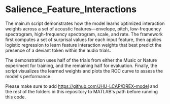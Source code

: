 # Salience_Feature_Interactions
The main.m script demonstrates how the model learns optimized interaction weights across a set of acoustic features—envelope, pitch, low-frequency spectrogram, high-frequency spectrogram, scale, and rate. The framework first computes a set of surprisal values for each input feature, then applies logistic regression to learn feature interaction weights that best predict the presence of a deviant token within the audio trials.

The demonstration uses half of the trials from either the Music or Nature experiment for training, and the remaining half for evaluation. Finally, the script visualizes the learned weights and plots the ROC curve to assess the model's performance.

Please make sure to add https://github.com/JHU-LCAP/DREX-model and the rest of the folders in this repository to MATLAB's path before running this code. 

